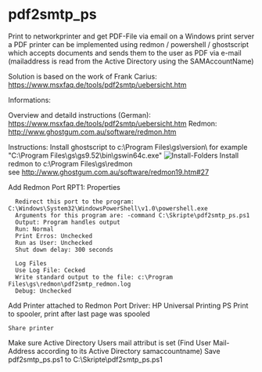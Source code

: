 # pdf2smtp_ps
Print to networkprinter and get PDF-File via email on a Windows print server a PDF printer can be implemented using redmon / powershell / ghostscript which accepts documents and sends them to the user as PDF via e-mail (mailaddress is read from the Active Directory using the SAMAccountName)

Solution is based on the work of Frank Carius: https://www.msxfaq.de/tools/pdf2smtp/uebersicht.htm

Informations:

  Overview and detaild instructions (German):
  https://www.msxfaq.de/tools/pdf2smtp/uebersicht.htm
  Redmon:
  http://www.ghostgum.com.au/software/redmon.htm
  
 Instructions:
  Install ghostscript to c:\Program Files\gs\version\   for example "C:\Program Files\gs\gs9.52\bin\gswin64c.exe"
    ![Install-Folders](https://user-images.githubusercontent.com/21160938/120331654-4cb70580-c2ee-11eb-88f0-76be83c0b3ea.png)
  Install redmon to c:\Program Files\gs\redmon\
   see http://www.ghostgum.com.au/software/redmon19.htm#27

  Add Redmon Port
    RPT1: Properties
    
      Redirect this port to the program: C:\Windows\System32\WindowsPowerShell\v1.0\powershell.exe
      Arguments for this program are: -command C:\Skripte\pdf2smtp_ps.ps1
      Output: Program handles output
      Run: Normal
      Print Erros: Unchecked
      Run as User: Unchecked
      Shut down delay: 300 seconds
      
      Log Files
      Use Log File: Cecked
      Write standard output to the file: c:\Program Files\gs\redmon\pdf2smtp_redmon.log
      Debug: Unchecked
  Add Printer attached to Redmon Port
    Driver: HP Universal Printing PS
    Print to spooler, print after last page was spooled
    
    Share printer
  Make sure Active Directory Users mail attribut is set (Find User Mail-Address according to its Active Directory samaccountname)
 Save pdf2smtp_ps.ps1 to C:\Skripte\pdf2smtp_ps.ps1
